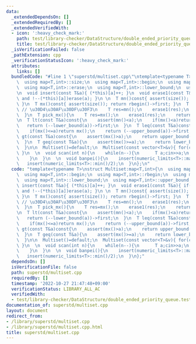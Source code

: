 ```yaml
---
data:
  _extendedDependsOn: []
  _extendedRequiredBy: []
  _extendedVerifiedWith:
  - icon: ':heavy_check_mark:'
    path: test/library-checker/DataStructure/double_ended_priority_queue.test.cpp
    title: test/library-checker/DataStructure/double_ended_priority_queue.test.cpp
  _isVerificationFailed: false
  _pathExtension: cpp
  _verificationStatusIcon: ':heavy_check_mark:'
  attributes:
    links: []
  bundledCode: "#line 1 \"superstd/multiset.cpp\"\ntemplate<typename T>\nstruct Multiset:map<T,int>{\n\
    \  using map<T,int>::size;\n  using map<T,int>::begin;\n  using map<T,int>::rbegin;\n\
    \  using map<T,int>::erase;\n  using map<T,int>::lower_bound;\n  using map<T,int>::upper_bound;\n\
    \n  void insert(const T&a){ (*this)[a]++; }\n  void erase1(const T&a){ if((*this)[a]\
    \ and !--(*this)[a])erase(a); }\n \n  T mn()const{ assert(size()); return begin()->first;\
    \ }\n  T mx()const{ assert(size()); return rbegin()->first; }\n  T pick_mn(){\
    \ // \u30D4\u30AF\u30DF\u30F3\n    T res=mn();\n    erase1(res);\n    return res;\n\
    \  }\n  T pick_mx(){\n    T res=mx();\n    erase1(res);\n    return res;\n  }\n\
    \n  T lt(const T&a)const{\n    assert(mn()<a);\n    if(mx()<a)return mx();\n \
    \   return (--lower_bound(a))->first;\n  }\n  T leq(const T&a)const{\n    assert(mn()<=a);\n\
    \    if(mx()<=a)return mx();\n    return (--upper_bound(a))->first;\n  }\n  T\
    \ gt(const T&a)const{\n    assert(mx()>a);\n    return upper_bound(a)->first;\n\
    \  }\n  T geq(const T&a){\n    assert(mx()>=a);\n    return lower_bound(a)->first;\n\
    \  }\n\n  Multiset()=default;\n  Multiset(const vector<T>&v){ for(const auto&p:v)insert(p);\
    \ }\n  \n  void scan(int n){\n    while(n--){\n      T a;cin>>a;\n      insert(a);\n\
    \    }\n  }\n  \n  void banpei(){\n    insert(numeric_limits<T>::max()/2);\n \
    \   insert(numeric_limits<T>::min()/2);\n  }\n};\n"
  code: "template<typename T>\nstruct Multiset:map<T,int>{\n  using map<T,int>::size;\n\
    \  using map<T,int>::begin;\n  using map<T,int>::rbegin;\n  using map<T,int>::erase;\n\
    \  using map<T,int>::lower_bound;\n  using map<T,int>::upper_bound;\n\n  void\
    \ insert(const T&a){ (*this)[a]++; }\n  void erase1(const T&a){ if((*this)[a]\
    \ and !--(*this)[a])erase(a); }\n \n  T mn()const{ assert(size()); return begin()->first;\
    \ }\n  T mx()const{ assert(size()); return rbegin()->first; }\n  T pick_mn(){\
    \ // \u30D4\u30AF\u30DF\u30F3\n    T res=mn();\n    erase1(res);\n    return res;\n\
    \  }\n  T pick_mx(){\n    T res=mx();\n    erase1(res);\n    return res;\n  }\n\
    \n  T lt(const T&a)const{\n    assert(mn()<a);\n    if(mx()<a)return mx();\n \
    \   return (--lower_bound(a))->first;\n  }\n  T leq(const T&a)const{\n    assert(mn()<=a);\n\
    \    if(mx()<=a)return mx();\n    return (--upper_bound(a))->first;\n  }\n  T\
    \ gt(const T&a)const{\n    assert(mx()>a);\n    return upper_bound(a)->first;\n\
    \  }\n  T geq(const T&a){\n    assert(mx()>=a);\n    return lower_bound(a)->first;\n\
    \  }\n\n  Multiset()=default;\n  Multiset(const vector<T>&v){ for(const auto&p:v)insert(p);\
    \ }\n  \n  void scan(int n){\n    while(n--){\n      T a;cin>>a;\n      insert(a);\n\
    \    }\n  }\n  \n  void banpei(){\n    insert(numeric_limits<T>::max()/2);\n \
    \   insert(numeric_limits<T>::min()/2);\n  }\n};"
  dependsOn: []
  isVerificationFile: false
  path: superstd/multiset.cpp
  requiredBy: []
  timestamp: '2022-10-27 21:47:48+09:00'
  verificationStatus: LIBRARY_ALL_AC
  verifiedWith:
  - test/library-checker/DataStructure/double_ended_priority_queue.test.cpp
documentation_of: superstd/multiset.cpp
layout: document
redirect_from:
- /library/superstd/multiset.cpp
- /library/superstd/multiset.cpp.html
title: superstd/multiset.cpp
---
```

